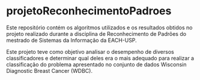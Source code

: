 # projetoReconhecimentoPadroes

Este repositório contém os algoritmos utilizados e os resultados obtidos no projeto realizado durante a disciplina de Reconhecimento de Padrões do mestrado de Sistemas da Informação da EACH-USP.

Este projeto teve como objetivo analisar o desempenho de diversos classificadores e determinar qual deles era o mais adequado para realizar a classificação do problema apresentado no conjunto de dados Wisconsin Diagnostic Breast Cancer (WDBC).
